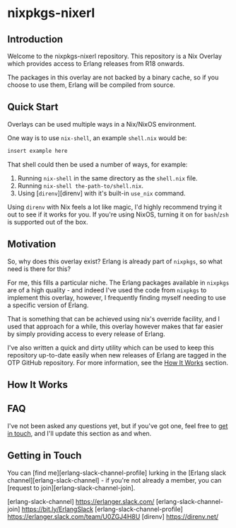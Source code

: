 # nixpkgs-nixerl

## Introduction

Welcome to the nixpkgs-nixerl repository. This repository is
a Nix Overlay which provides access to Erlang releases from
R18 onwards.

The packages in this overlay are not backed by a binary cache,
so if you choose to use them, Erlang will be compiled from source.

## Quick Start

Overlays can be used multiple ways in a Nix/NixOS environment.

One way is to use `nix-shell`, an example `shell.nix` would be:

```nix
insert example here
```

That shell could then be used a number of ways, for example:
1. Running `nix-shell` in the same directory as the `shell.nix` file.
2. Running `nix-shell the-path-to/shell.nix`.
3. Using [`direnv`][direnv] with it's built-in `use_nix` command.

Using `direnv` with Nix feels a lot like magic, I'd highly recommend
trying it out to see if it works for you. If you're using NixOS, turning
it on for `bash`/`zsh` is supported out of the box.

## Motivation

So, why does this overlay exist? Erlang is already part of `nixpkgs`, so
what need is there for this?

For me, this fills a particular niche. The Erlang packages available in
`nixpkgs` are of a high quality - and indeed I've used the code from
`nixpkgs` to implement this overlay, however, I frequently finding myself
needing to use a specific version of Erlang.

That is something that can be achieved using nix's override facility,
and I used that approach for a while, this overlay however makes that
far easier by simply providing access to every release of Erlang.

I've also written a quick and dirty utility which can be used to keep
this repository up-to-date easily when new releases of Erlang are
tagged in the OTP GitHub repository. For more information, see
the [How It Works](#how-it-works) section.


## How It Works

## FAQ

I've not been asked any questions yet, but if you've got one, feel
free to [get in touch](#getting-in-touch), and I'll update this section as and when.

## Getting in Touch

You can [find me][erlang-slack-channel-profile] lurking in the [Erlang slack channel][erlang-slack-channel] -
if you're not already a member, you can [request to join][erlang-slack-channel-join].




[erlang-slack-channel] https://erlanger.slack.com/
[erlang-slack-channel-join] https://bit.ly/ErlangSlack
[erlang-slack-channel-profile] https://erlanger.slack.com/team/U0ZGJ4H8U
[direnv] https://direnv.net/

